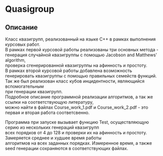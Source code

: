 # Quasigroup

## Описание

Класс квазигрупп, реализованный на языке C++ в рамках выполнения курсовых работ. <br />
В рамках первой курсовой работы реализованы три основных метода - генерация случайной квазигруппы с помощью Jacobson and Matthews' algorithm, <br />
проверка сгенерированной квазигруппы на афинность и простоту. <br />
В рамках второй курсовой работы добавлена возможность генерировать квазигруппы с помощью правильных семейств функций. <br />
Так же был реализован класс кубов инцидентности, являющийся вспомогательным <br />
при генерации квазигрупп. <br />
Подробное описание программной реализации алгоритмов, а так же ссылки на соответствующую литературу, <br />
можно найти в файлах Course_work_1.pdf и Course_work_2.pdf - это первая и вторая работа соответсвенно. <br />

Программа при запуске вызывает функцию Test, осуществляющую серию из нескольких генераций квазигрупп <br />
всех порядков от 4 до 128 и проверки их на афинность и простоту. Замеряется среднее и худшее время работы <br />
алгоритмов на всех заданных порядках. Измеренное время, а также seed генерации сохраняются в соответствующих файлах.
